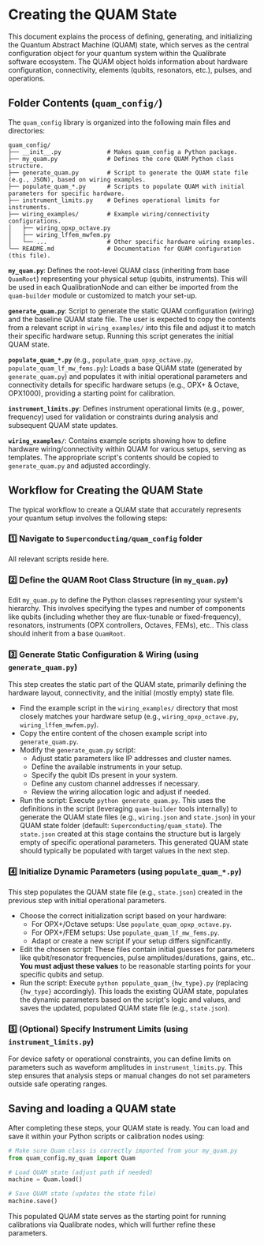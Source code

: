 # Creating the QUAM State

This document explains the process of defining, generating, and initializing the Quantum Abstract Machine (QUAM) state, which serves as the central configuration object for your quantum system within the Qualibrate software ecosystem. The QUAM object holds information about hardware configuration, connectivity, elements (qubits, resonators, etc.), pulses, and operations.

## Folder Contents (`quam_config/`)

The `quam_config` library is organized into the following main files and directories:

```text
quam_config/
├── __init__.py             # Makes quam_config a Python package.
├── my_quam.py              # Defines the core QUAM Python class structure.
├── generate_quam.py        # Script to generate the QUAM state file (e.g., JSON), based on wiring examples.
├── populate_quam_*.py      # Scripts to populate QUAM with initial parameters for specific hardware.
├── instrument_limits.py    # Defines operational limits for instruments.
├── wiring_examples/        # Example wiring/connectivity configurations.
│   ├── wiring_opxp_octave.py
│   ├── wiring_lffem_mwfem.py
│   └── ...                 # Other specific hardware wiring examples.
└── README.md               # Documentation for QUAM configuration (this file).
```

**`my_quam.py`**: Defines the root-level QUAM class (inheriting from base `QuamRoot`) representing your physical setup (qubits, instruments). This will be used in each QualibrationNode and can either be imported from the `quam-builder` module or customized to match your set-up.

**`generate_quam.py`**: Script to generate the static QUAM configuration (wiring) and the baseline QUAM state file. The user is expected to copy the contents from a relevant script in `wiring_examples/` into this file and adjust it to match their specific hardware setup. Running this script generates the initial QUAM state.

**`populate_quam_*.py`** (e.g., `populate_quam_opxp_octave.py`, `populate_quam_lf_mw_fems.py`): Loads a base QUAM state (generated by `generate_quam.py`) and populates it with initial operational parameters and connectivity details for specific hardware setups (e.g., OPX+ & Octave, OPX1000), providing a starting point for calibration.

**`instrument_limits.py`**: Defines instrument operational limits (e.g., power, frequency) used for validation or constraints during analysis and subsequent QUAM state updates.

**`wiring_examples/`**: Contains example scripts showing how to define hardware wiring/connectivity within QUAM for various setups, serving as templates. The appropriate script's contents should be copied to `generate_quam.py` and adjusted accordingly.

## Workflow for Creating the QUAM State

The typical workflow to create a QUAM state that accurately represents your quantum setup involves the following steps:

### 1️⃣ Navigate to `Superconducting/quam_config` folder

All relevant scripts reside here.

### 2️⃣ Define the QUAM Root Class Structure (in `my_quam.py`)

Edit `my_quam.py` to define the Python classes representing your system's hierarchy. This involves specifying the types and number of components like qubits (including whether they are flux-tunable or fixed-frequency), resonators, instruments (OPX controllers, Octaves, FEMs), etc.. This class should inherit from a base `QuamRoot`.

### 3️⃣ Generate Static Configuration & Wiring (using `generate_quam.py`)

This step creates the static part of the QUAM state, primarily defining the hardware layout, connectivity, and the initial (mostly empty) state file.

- Find the example script in the `wiring_examples/` directory that most closely matches your hardware setup (e.g., `wiring_opxp_octave.py`, `wiring_lffem_mwfem.py`).
- Copy the entire content of the chosen example script into `generate_quam.py`.
- Modify the `generate_quam.py` script:
  - Adjust static parameters like IP addresses and cluster names.
  - Define the available instruments in your setup.
  - Specify the qubit IDs present in your system.
  - Define any custom channel addresses if necessary.
  - Review the wiring allocation logic and adjust if needed.
- Run the script: Execute `python generate_quam.py`. This uses the definitions in the script (leveraging `quam-builder` tools internally) to generate the QUAM state files (e.g., `wiring.json` and `state.json`) in your QUAM state folder (default: `Superconducting/quam_state`). The `state.json` created at this stage contains the structure but is largely empty of specific operational parameters. This generated QUAM state should typically be populated with target values in the next step.

### 4️⃣ Initialize Dynamic Parameters (using `populate_quam_*.py`)

This step populates the QUAM state file (e.g., `state.json`) created in the previous step with initial operational parameters.

- Choose the correct initialization script based on your hardware:
  - For OPX+/Octave setups: Use `populate_quam_opxp_octave.py`.
  - For OPX+/FEM setups: Use `populate_quam_lf_mw_fems.py`.
  - Adapt or create a new script if your setup differs significantly.
- Edit the chosen script: These files contain initial guesses for parameters like qubit/resonator frequencies, pulse amplitudes/durations, gains, etc.. **You must adjust these values** to be reasonable starting points for your specific qubits and setup.
- Run the script: Execute `python populate_quam_{hw_type}.py` (replacing `{hw_type}` accordingly). This loads the existing QUAM state, populates the dynamic parameters based on the script's logic and values, and saves the updated, populated QUAM state file (e.g., `state.json`).

### 5️⃣ (Optional) Specify Instrument Limits (using `instrument_limits.py`)

For device safety or operational constraints, you can define limits on parameters such as waveform amplitudes in `instrument_limits.py`. This step ensures that analysis steps or manual changes do not set parameters outside safe operating ranges.

## Saving and loading a QUAM state

After completing these steps, your QUAM state is ready. You can load and save it within your Python scripts or calibration nodes using:

```python
# Make sure Quam class is correctly imported from your my_quam.py
from quam_config.my_quam import Quam

# Load QUAM state (adjust path if needed)
machine = Quam.load()

# Save QUAM state (updates the state file)
machine.save()
```

This populated QUAM state serves as the starting point for running calibrations via Qualibrate nodes, which will further refine these parameters.
